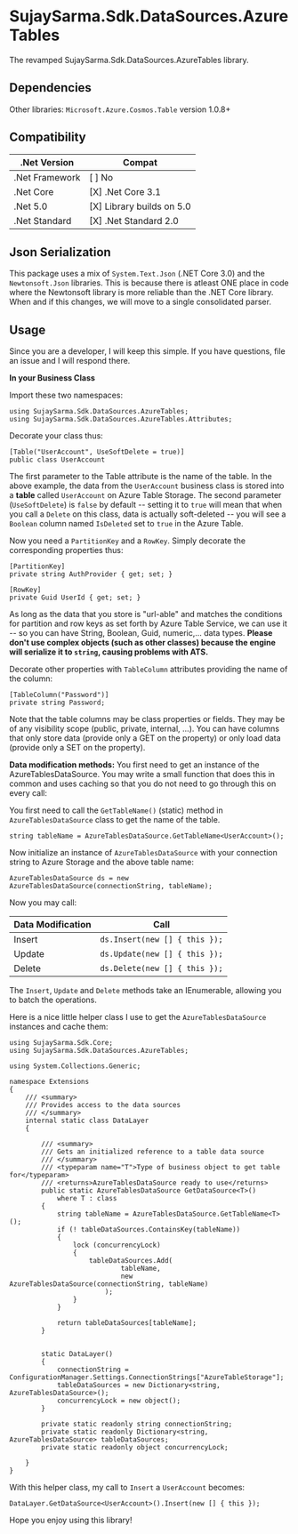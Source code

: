 # SujaySarma.Sdk.DataSources.AzureTables
The revamped SujaySarma.Sdk.DataSources.AzureTables library. 

## Dependencies
Other libraries: `Microsoft.Azure.Cosmos.Table` version 1.0.8+

## Compatibility

.Net Version|Compat
------------|---------
.Net Framework|[ ] No
.Net Core|[X] .Net Core 3.1
.Net 5.0|[X] Library builds on 5.0
.Net Standard|[X] .Net Standard 2.0


## Json Serialization
This package uses a mix of `System.Text.Json` (.NET Core 3.0) and the `Newtonsoft.Json` libraries. This is because there is atleast ONE place in code where the Newtonsoft library is more reliable than the .NET Core library. When and if this changes, we will move to a single consolidated parser.

## Usage
Since you are a developer, I will keep this simple. If you have questions, file an issue and I will respond there.

**In your Business Class**

Import these two namespaces:

```
using SujaySarma.Sdk.DataSources.AzureTables;
using SujaySarma.Sdk.DataSources.AzureTables.Attributes;
```

Decorate your class thus:

```
[Table("UserAccount", UseSoftDelete = true)]
public class UserAccount
```

The first parameter to the Table attribute is the name of the table. In the above example, the data from the `UserAccount` business class is stored into a **table** called `UserAccount` on Azure Table Storage. The second parameter (`UseSoftDelete`) is `false` by default -- setting it to `true` will mean that when you call a `Delete` on this class, data is actually soft-deleted -- you will see a `Boolean` column named `IsDeleted` set to `true` in the Azure Table.

Now you need a `PartitionKey` and a `RowKey`. Simply decorate the corresponding properties thus:

```
[PartitionKey]
private string AuthProvider { get; set; }

[RowKey]
private Guid UserId { get; set; }
```

As long as the data that you store is "url-able" and matches the conditions for partition and row keys as set forth by Azure Table Service, we can use it -- so you can have String, Boolean, Guid, numeric,... data types. **Please don't use complex objects (such as other classes) because the engine will serialize it to `string`, causing problems with ATS.**

Decorate other properties with `TableColumn` attributes providing the name of the column:

```
[TableColumn("Password")]
private string Password;
```

Note that the table columns may be class properties or fields. They may be of any visibility scope (public, private, internal, ...). You can have columns that only store data (provide only a GET on the property) or only load data (provide only a SET on the property). 

**Data modification methods:**
You first need to get an instance of the AzureTablesDataSource. You may write a small function that does this in common and uses caching so that you do not need to go through this on every call:

You first need to call the `GetTableName()` (static) method in `AzureTablesDataSource` class to get the name of the table.
```
string tableName = AzureTablesDataSource.GetTableName<UserAccount>();
```

Now initialize an instance of `AzureTablesDataSource` with your connection string to Azure Storage and the above table name:
```
AzureTablesDataSource ds = new  AzureTablesDataSource(connectionString, tableName);
```

Now you may call:

Data Modification|Call
-----------------|----------
Insert|`ds.Insert(new [] { this });`
Update|`ds.Update(new [] { this });`
Delete|`ds.Delete(new [] { this });`

The `Insert`, `Update` and `Delete` methods take an IEnumerable<T>, allowing you to batch the operations. 
  
Here is a nice little helper class I use to get the `AzureTablesDataSource` instances and cache them:

```
using SujaySarma.Sdk.Core;
using SujaySarma.Sdk.DataSources.AzureTables;

using System.Collections.Generic;

namespace Extensions
{
    /// <summary>
    /// Provides access to the data sources
    /// </summary>
    internal static class DataLayer
    {

        /// <summary>
        /// Gets an initialized reference to a table data source
        /// </summary>
        /// <typeparam name="T">Type of business object to get table for</typeparam>
        /// <returns>AzureTablesDataSource ready to use</returns>
        public static AzureTablesDataSource GetDataSource<T>()
            where T : class
        {
            string tableName = AzureTablesDataSource.GetTableName<T>();
            if (! tableDataSources.ContainsKey(tableName))
            {
                lock (concurrencyLock)
                {
                    tableDataSources.Add(
                            tableName,
                            new AzureTablesDataSource(connectionString, tableName)
                        );
                }
            }

            return tableDataSources[tableName];
        }


        static DataLayer()
        {
            connectionString = ConfigurationManager.Settings.ConnectionStrings["AzureTableStorage"];
            tableDataSources = new Dictionary<string, AzureTablesDataSource>();
            concurrencyLock = new object();
        }

        private static readonly string connectionString;
        private static readonly Dictionary<string, AzureTablesDataSource> tableDataSources;
        private static readonly object concurrencyLock;

    }
}
```

With this helper class, my call to `Insert` a `UserAccount` becomes: 

```
DataLayer.GetDataSource<UserAccount>().Insert(new [] { this });
```

Hope you enjoy using this library!
